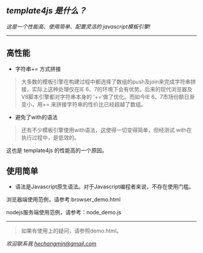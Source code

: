 ***template4js 是什么？***
--------------

*这是一个性能高、使用简单、配置灵活的 javascript模板引擎!*

----------------------------------------------------------------------

高性能
--------------

* 字符串+= 方式拼接

>大多数的模板引擎在构建过程中都选择了数组的push及join来完成字符串拼接，实际上这种处理仅在IE 6、7的环境下会有优势。后来的现代浏览器及V8脚本引擎都对字符串本身的 ‘+=’做了优化。而如今IE 6、7市场份额日渐变小，用+= 来拼接字符串的性价比已经超越了数组。

* 避免了with的语法

>还有不少模板引擎使用with语法，这使得一切变得简单，但经测试 with在执行过程中，是低效的。

这也是 template4js 的性能高的一个原因。


使用简单
--------------

* 语法是Javascript原生语法。对于Javascript编程者来说，不存在使用门槛。

浏览器端使用范例，请参考:browser_demo.html

nodejs服务端使用范例，请参考：node_demo.js

-------------------------------------------------------------------------

>如果有使用上的疑问，请参照demo.html。

_*欢迎联系我 [hechangmin@gmail.com](mailto://hechangmin@gmail.com)*_
